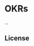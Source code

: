 # OKRs

<!-- start autogenerated OKR summary -->

...

<!-- end autogenerated OKR summary -->

## License
